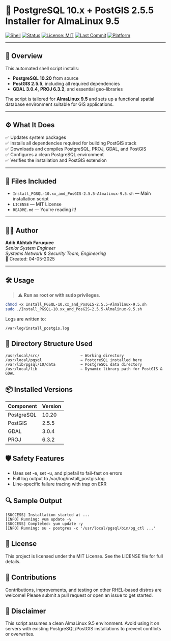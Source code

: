 # 🐘 PostgreSQL 10.x + PostGIS 2.5.5 Installer for AlmaLinux 9.5

[![Shell](https://img.shields.io/badge/Shell-Bash-brightgreen?logo=gnu-bash&logoColor=white)](https://www.gnu.org/software/bash/)
[![Status](https://img.shields.io/badge/status-stable-success.svg)](https://github.com/adibakhtab007/shell_script)
[![License: MIT](https://img.shields.io/badge/License-MIT-yellow.svg)](./LICENSE)
[![Last Commit](https://img.shields.io/github/last-commit/adibakhtab007/shell_script.svg)](https://github.com/adibakhtab007/shell_script/commits/main)
[![Platform](https://img.shields.io/badge/Platform-AlmaLinux%209.5-blue)](https://almalinux.org/)

---

## 🧾 Overview

This automated shell script installs:

- **PostgreSQL 10.20** from source  
- **PostGIS 2.5.5**, including all required dependencies  
- **GDAL 3.0.4**, **PROJ 6.3.2**, and essential geo-libraries  

The script is tailored for **AlmaLinux 9.5** and sets up a functional spatial database environment suitable for GIS applications.

---

## ⚙️ What It Does

✅ Updates system packages  
✅ Installs all dependencies required for building PostGIS stack  
✅ Downloads and compiles PostgreSQL, PROJ, GDAL, and PostGIS  
✅ Configures a clean PostgreSQL environment  
✅ Verifies the installation and PostGIS extension  

---

## 📁 Files Included

- `Install_PGSQL-10.xx_and_PosGIS-2.5.5-Almalinux-9.5.sh` — Main installation script
- `LICENSE` — MIT License
- `README.md` — You're reading it!

---

## 🧑‍💻 Author

**Adib Akhtab Faruquee**  
_Senior System Engineer_  
_Systems Network & Security Team, Engineering_  
📅 Created: 04-05-2025

---

## 🛠️ Usage

> ⚠️ **Run as root or with sudo privileges**.

```bash
chmod +x Install_PGSQL-10.xx_and_PosGIS-2.5.5-Almalinux-9.5.sh
sudo ./Install_PGSQL-10.xx_and_PosGIS-2.5.5-Almalinux-9.5.sh
```

Logs are written to:

```
/var/log/install_postgis.log
```

## 🧱 Directory Structure Used

```
/usr/local/src/                  ← Working directory
/usr/local/pgsql                 ← PostgreSQL installed here
/var/lib/pgsql/10/data           ← PostgreSQL data directory
/usr/local/lib                   ← Dynamic library path for PostGIS & GDAL
```

## 📦 Installed Versions
| Component  | Version |
| ---------- | ------- |
| PostgreSQL | 10.20   |
| PostGIS    | 2.5.5   |
| GDAL       | 3.0.4   |
| PROJ       | 6.3.2   |

## 🛡️ Safety Features
- Uses set -e, set -u, and pipefail to fail-fast on errors
- Full log output to /var/log/install_postgis.log
- Line-specific failure tracing with trap on ERR

## 🔍 Sample Output

```
[SUCCESS] Installation started at ...
[INFO] Running: yum update -y
[SUCCESS] Completed: yum update -y
[INFO] Running: su - postgres -c '/usr/local/pgsql/bin/pg_ctl ...'
```

## 📝 License
This project is licensed under the MIT License. See the LICENSE file for full details.

## 🤝 Contributions
Contributions, improvements, and testing on other RHEL-based distros are welcome!
Please submit a pull request or open an issue to get started.

## 🚨 Disclaimer
This script assumes a clean AlmaLinux 9.5 environment. Avoid using it on servers with existing PostgreSQL/PostGIS installations to prevent conflicts or overwrites.